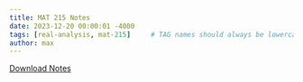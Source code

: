 ```yaml
---
title: MAT 215 Notes
date: 2023-12-20 00:00:01 -4000
tags: [real-analysis, mat-215]     # TAG names should always be lowercase
author: max
---
```

[Download Notes](https://kabuto44.github.io/downloads/MAT%20215%20Notes.pdf)